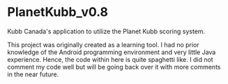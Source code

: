 # PlanetKubb_v0.8
Kubb Canada's application to utilize the Planet Kubb scoring system.

This project was originally created as a learning tool.  I had no prior knowledge of the Android programming environment
and very little Java experience.  Hence, the code within here is quite spaghetti like.  I did not comment my code well but 
will be going back over it with more comments in the near future.

